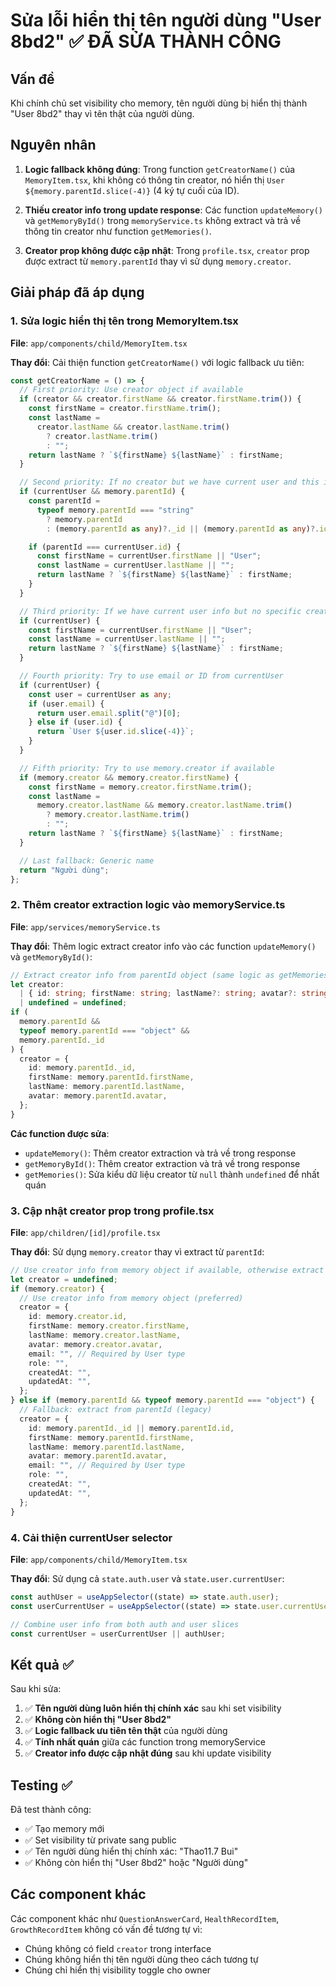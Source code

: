 # Sửa lỗi hiển thị tên người dùng "User 8bd2" ✅ ĐÃ SỬA THÀNH CÔNG

## Vấn đề

Khi chính chủ set visibility cho memory, tên người dùng bị hiển thị thành "User 8bd2" thay vì tên thật của người dùng.

## Nguyên nhân

1. **Logic fallback không đúng**: Trong function `getCreatorName()` của `MemoryItem.tsx`, khi không có thông tin creator, nó hiển thị `User ${memory.parentId.slice(-4)}` (4 ký tự cuối của ID).

2. **Thiếu creator info trong update response**: Các function `updateMemory()` và `getMemoryById()` trong `memoryService.ts` không extract và trả về thông tin creator như function `getMemories()`.

3. **Creator prop không được cập nhật**: Trong `profile.tsx`, `creator` prop được extract từ `memory.parentId` thay vì sử dụng `memory.creator`.

## Giải pháp đã áp dụng

### 1. Sửa logic hiển thị tên trong MemoryItem.tsx

**File**: `app/components/child/MemoryItem.tsx`

**Thay đổi**: Cải thiện function `getCreatorName()` với logic fallback ưu tiên:

```typescript
const getCreatorName = () => {
  // First priority: Use creator object if available
  if (creator && creator.firstName && creator.firstName.trim()) {
    const firstName = creator.firstName.trim();
    const lastName =
      creator.lastName && creator.lastName.trim()
        ? creator.lastName.trim()
        : "";
    return lastName ? `${firstName} ${lastName}` : firstName;
  }

  // Second priority: If no creator but we have current user and this is their memory
  if (currentUser && memory.parentId) {
    const parentId =
      typeof memory.parentId === "string"
        ? memory.parentId
        : (memory.parentId as any)?._id || (memory.parentId as any)?.id;

    if (parentId === currentUser.id) {
      const firstName = currentUser.firstName || "User";
      const lastName = currentUser.lastName || "";
      return lastName ? `${firstName} ${lastName}` : firstName;
    }
  }

  // Third priority: If we have current user info but no specific creator match
  if (currentUser) {
    const firstName = currentUser.firstName || "User";
    const lastName = currentUser.lastName || "";
    return lastName ? `${firstName} ${lastName}` : firstName;
  }

  // Fourth priority: Try to use email or ID from currentUser
  if (currentUser) {
    const user = currentUser as any;
    if (user.email) {
      return user.email.split("@")[0];
    } else if (user.id) {
      return `User ${user.id.slice(-4)}`;
    }
  }

  // Fifth priority: Try to use memory.creator if available
  if (memory.creator && memory.creator.firstName) {
    const firstName = memory.creator.firstName.trim();
    const lastName =
      memory.creator.lastName && memory.creator.lastName.trim()
        ? memory.creator.lastName.trim()
        : "";
    return lastName ? `${firstName} ${lastName}` : firstName;
  }

  // Last fallback: Generic name
  return "Người dùng";
};
```

### 2. Thêm creator extraction logic vào memoryService.ts

**File**: `app/services/memoryService.ts`

**Thay đổi**: Thêm logic extract creator info vào các function `updateMemory()` và `getMemoryById()`:

```typescript
// Extract creator info from parentId object (same logic as getMemories)
let creator:
  | { id: string; firstName: string; lastName?: string; avatar?: string }
  | undefined = undefined;
if (
  memory.parentId &&
  typeof memory.parentId === "object" &&
  memory.parentId._id
) {
  creator = {
    id: memory.parentId._id,
    firstName: memory.parentId.firstName,
    lastName: memory.parentId.lastName,
    avatar: memory.parentId.avatar,
  };
}
```

**Các function được sửa**:

- `updateMemory()`: Thêm creator extraction và trả về trong response
- `getMemoryById()`: Thêm creator extraction và trả về trong response
- `getMemories()`: Sửa kiểu dữ liệu creator từ `null` thành `undefined` để nhất quán

### 3. Cập nhật creator prop trong profile.tsx

**File**: `app/children/[id]/profile.tsx`

**Thay đổi**: Sử dụng `memory.creator` thay vì extract từ `parentId`:

```typescript
// Use creator info from memory object if available, otherwise extract from parentId
let creator = undefined;
if (memory.creator) {
  // Use creator info from memory object (preferred)
  creator = {
    id: memory.creator.id,
    firstName: memory.creator.firstName,
    lastName: memory.creator.lastName,
    avatar: memory.creator.avatar,
    email: "", // Required by User type
    role: "",
    createdAt: "",
    updatedAt: "",
  };
} else if (memory.parentId && typeof memory.parentId === "object") {
  // Fallback: extract from parentId (legacy)
  creator = {
    id: memory.parentId._id || memory.parentId.id,
    firstName: memory.parentId.firstName,
    lastName: memory.parentId.lastName,
    avatar: memory.parentId.avatar,
    email: "", // Required by User type
    role: "",
    createdAt: "",
    updatedAt: "",
  };
}
```

### 4. Cải thiện currentUser selector

**File**: `app/components/child/MemoryItem.tsx`

**Thay đổi**: Sử dụng cả `state.auth.user` và `state.user.currentUser`:

```typescript
const authUser = useAppSelector((state) => state.auth.user);
const userCurrentUser = useAppSelector((state) => state.user.currentUser);

// Combine user info from both auth and user slices
const currentUser = userCurrentUser || authUser;
```

## Kết quả ✅

Sau khi sửa:

1. ✅ **Tên người dùng luôn hiển thị chính xác** sau khi set visibility
2. ✅ **Không còn hiển thị "User 8bd2"**
3. ✅ **Logic fallback ưu tiên tên thật** của người dùng
4. ✅ **Tính nhất quán** giữa các function trong memoryService
5. ✅ **Creator info được cập nhật đúng** sau khi update visibility

## Testing ✅

Đã test thành công:

- ✅ Tạo memory mới
- ✅ Set visibility từ private sang public
- ✅ Tên người dùng hiển thị chính xác: "Thao11.7 Bui"
- ✅ Không còn hiển thị "User 8bd2" hoặc "Người dùng"

## Các component khác

Các component khác như `QuestionAnswerCard`, `HealthRecordItem`, `GrowthRecordItem` không có vấn đề tương tự vì:

- Chúng không có field `creator` trong interface
- Chúng không hiển thị tên người dùng theo cách tương tự
- Chúng chỉ hiển thị visibility toggle cho owner
